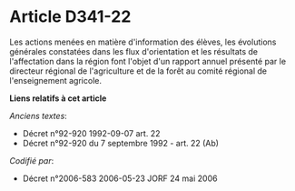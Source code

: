 # Article D341-22

Les actions menées en matière d'information des élèves, les évolutions générales constatées dans les flux d'orientation et
les résultats de l'affectation dans la région font l'objet d'un rapport annuel présenté par le directeur régional de
l'agriculture et de la forêt au comité régional de l'enseignement agricole.

**Liens relatifs à cet article**

_Anciens textes_:

  - Décret n°92-920 1992-09-07 art. 22
  - Décret n°92-920 du 7 septembre 1992 - art. 22 (Ab)

_Codifié par_:

  - Décret n°2006-583 2006-05-23 JORF 24 mai 2006
